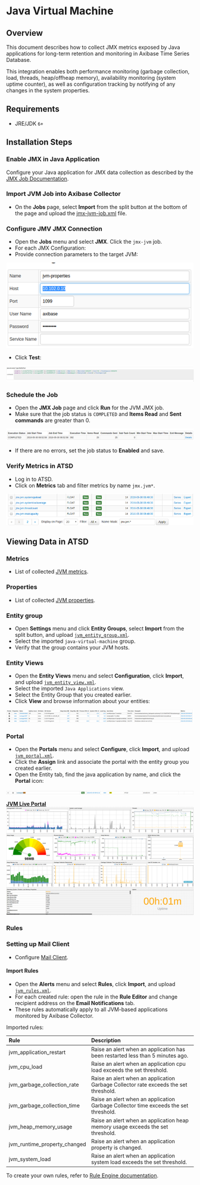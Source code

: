 # Java Virtual Machine

## Overview

This document describes how to collect JMX metrics exposed by Java applications for long-term retention and monitoring in Axibase Time Series Database.

This integration enables both performance monitoring (garbage collection, load, threads, heap/offheap memory), availability monitoring (system uptime counter), as well as configuration tracking by notifying of any changes in the system properties.

## Requirements

* JRE/JDK `6+`

## Installation Steps

### Enable JMX in Java Application

Configure your Java application for JMX data collection as described by the [JMX Job Documentation](../../jmx.md).

### Import JVM Job into Axibase Collector

* On the **Jobs** page, select **Import** from the split button at the bottom of the page and upload the [jmx-jvm-job.xml](configs/jvm_job.xml) file.

### Configure JMV JMX Connection

* Open the **Jobs** menu and select **JMX**. Click the `jmx-jvm` job.
* For each JMX Configuration:
* Provide connection parameters to the target JVM:

![](./images/jvm_jmx_configuration.png)

* Click **Test**:

![](./images/jvm_test_jmx_configuration.png)

### Schedule the Job

* Open the **JMX Job** page and click **Run** for the JVM JMX job.
* Make sure that the job status is `COMPLETED` and **Items Read** and **Sent commands** are greater than 0.

![](./images/test_run.png)

* If there are no errors, set the job status to **Enabled** and save.

### Verify Metrics in ATSD

* Log in to ATSD.
* Click on **Metrics** tab and filter metrics by name `jmx.jvm*`.

![](./images/jvm_metrics.png)

## Viewing Data in ATSD

### Metrics

* List of collected [JVM metrics](metric-list.md).

### Properties

* List of collected [JVM properties](properties-list.md).

### Entity group

* Open **Settings** menu and click **Entity Groups**, select **Import** from the split button, and upload  [`jvm_entity_group.xml`](configs/jvm_entity_group.xml).
* Select the imported `java-virtual-machine` group.
* Verify that the group contains your JVM hosts.

### Entity Views

* Open the **Entity Views** menu and select **Configuration**, click **Import**, and upload  [`jvm_entity_view.xml`](configs/jvm_entity_view.xml).
* Select the imported `Java Applications` view.
* Select the Entity Group that you created earlier.
* Click **View** and browse information about your entities:

![](./images/jvm_entity_view.png)

### Portal

* Open the **Portals** menu and select **Configure**, click **Import**, and upload [`jvm_portal.xml`](configs/jvm_portal.xml).
* Click the **Assign** link and associate the portal with the entity group you created earlier.
* Open the Entity tab, find the java application by name, and click the **Portal** icon:

![](./images/jvm_portal_icon.png)

[**JVM Live Portal**](http://apps.axibase.com/chartlab/e6911d9d)
![](./images/jvm_portal.png)

### Rules

### Setting up Mail Client

* Configure [Mail Client](https://axibase.com/docs/atsd/administration/mail-client.html).

#### Import Rules

* Open the **Alerts** menu and select **Rules**, click **Import**, and upload [`jvm_rules.xml`](configs/jvm_rules.xml).
* For each created rule: open the rule in the **Rule Editor** and change recipient address on the **Email Notifications** tab.
* These rules automatically apply to all JVM-based applications monitored by Axibase Collector.

Imported rules:

| **Rule** |  **Description** |
| :--- | :--- |
| jvm_application_restart | Raise an alert when an application has been restarted less than 5 minutes ago.  |
| jvm_cpu_load | Raise an alert when an application cpu load exceeds the set threshold. |
| jvm_garbage_collection_rate |  Raise an alert when an application Garbage Collector rate exceeds the set threshold. |
| jvm_garbage_collection_time |   Raise an alert when an application Garbage Collector time exceeds the set threshold. |
| jvm_heap_memory_usage | Raise an alert when an application heap memory usage exceeds the set threshold. |
| jvm_runtime_property_changed | Raise an alert when an application property is changed. |
| jvm_system_load | Raise an alert when an application system load exceeds the set threshold. |

To create your own rules, refer to [Rule Engine documentation](https://axibase.com/docs/atsd/rule-engine/).
